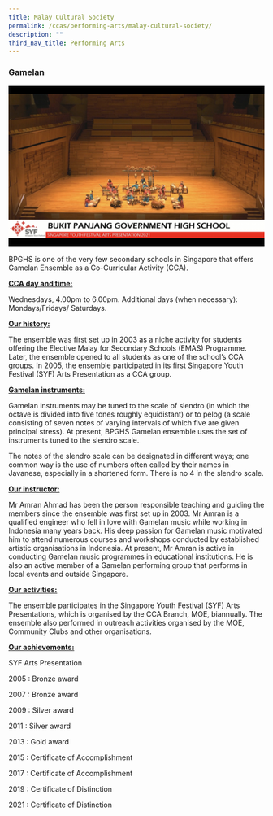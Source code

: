 ```yaml
---
title: Malay Cultural Society
permalink: /ccas/performing-arts/malay-cultural-society/
description: ""
third_nav_title: Performing Arts
---
```

### Gamelan

![](/images/Gamelan%20A.png)

BPGHS is one of the very few secondary schools in Singapore that offers Gamelan Ensemble as a Co-Curricular Activity (CCA). 

<strong><u>CCA day and time:</u></strong>

Wednesdays, 4.00pm to 6.00pm.
Additional days (when necessary): Mondays/Fridays/ Saturdays.

<strong><u>Our history:</u></strong>

The ensemble was first set up in 2003 as a niche activity for students offering the Elective Malay for Secondary Schools (EMAS) Programme. Later, the ensemble opened to all students as one of the school’s CCA groups. In 2005, the ensemble participated in its first Singapore Youth Festival (SYF) Arts Presentation as a CCA group. 

<strong><u>Gamelan instruments:</u></strong>

Gamelan instruments may be tuned to the scale of slendro (in which the octave is divided into five tones roughly equidistant) or to pelog (a scale consisting of seven notes of varying intervals of which five are given principal stress). At present, BPGHS Gamelan ensemble uses the set of instruments tuned to the slendro scale.  
 
The notes of the slendro scale can be designated in different ways; one common way is the use of numbers often called by their names in Javanese, especially in a shortened form. There is no 4 in the slendro scale.

<strong><u>Our instructor:</u></strong>

Mr Amran Ahmad has been the person responsible teaching and guiding the members since the ensemble was first set up in 2003. Mr Amran is a qualified engineer who fell in love with Gamelan music while working in Indonesia many years back. His deep passion for Gamelan music motivated him to attend numerous courses and workshops conducted by established artistic organisations in Indonesia. At present, Mr Amran is active in conducting Gamelan music programmes in educational institutions. He is also an active member of a Gamelan performing group that performs in local events and outside Singapore.   

<strong><u>Our activities:</u></strong>

The ensemble participates in the Singapore Youth Festival (SYF) Arts Presentations, which is organised by the CCA Branch, MOE, biannually.  The ensemble also performed in outreach activities organised by the MOE, Community Clubs and other organisations.    


<strong><u>Our achievements:</u></strong>

SYF Arts Presentation 

2005	: Bronze award 

2007	: Bronze award

2009 	: Silver award

2011	: Silver award

2013	: Gold award

2015	: Certificate of Accomplishment 

2017 	: Certificate of Accomplishment

2019 	: Certificate of Distinction 

2021 	: Certificate of Distinction
